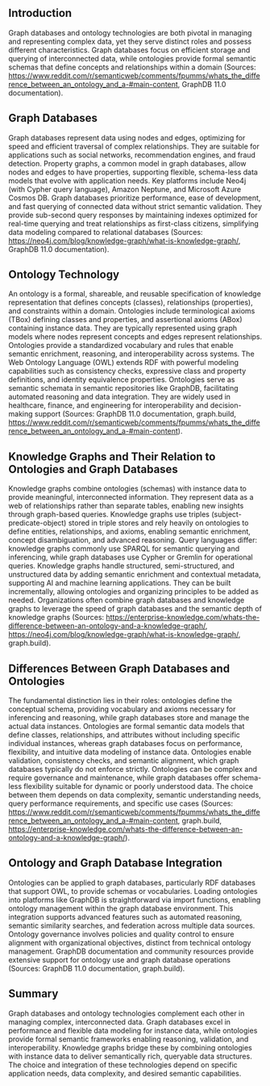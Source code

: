 ## Introduction
Graph databases and ontology technologies are both pivotal in managing and representing complex data, yet they serve distinct roles and possess different characteristics. Graph databases focus on efficient storage and querying of interconnected data, while ontologies provide formal semantic schemas that define concepts and relationships within a domain (Sources: https://www.reddit.com/r/semanticweb/comments/fpumms/whats_the_difference_between_an_ontology_and_a-#main-content, GraphDB 11.0 documentation).

## Graph Databases
Graph databases represent data using nodes and edges, optimizing for speed and efficient traversal of complex relationships. They are suitable for applications such as social networks, recommendation engines, and fraud detection. Property graphs, a common model in graph databases, allow nodes and edges to have properties, supporting flexible, schema-less data models that evolve with application needs. Key platforms include Neo4j (with Cypher query language), Amazon Neptune, and Microsoft Azure Cosmos DB. Graph databases prioritize performance, ease of development, and fast querying of connected data without strict semantic validation. They provide sub-second query responses by maintaining indexes optimized for real-time querying and treat relationships as first-class citizens, simplifying data modeling compared to relational databases (Sources: https://neo4j.com/blog/knowledge-graph/what-is-knowledge-graph/, GraphDB 11.0 documentation).

## Ontology Technology
An ontology is a formal, shareable, and reusable specification of knowledge representation that defines concepts (classes), relationships (properties), and constraints within a domain. Ontologies include terminological axioms (TBox) defining classes and properties, and assertional axioms (ABox) containing instance data. They are typically represented using graph models where nodes represent concepts and edges represent relationships. Ontologies provide a standardized vocabulary and rules that enable semantic enrichment, reasoning, and interoperability across systems. The Web Ontology Language (OWL) extends RDF with powerful modeling capabilities such as consistency checks, expressive class and property definitions, and identity equivalence properties. Ontologies serve as semantic schemata in semantic repositories like GraphDB, facilitating automated reasoning and data integration. They are widely used in healthcare, finance, and engineering for interoperability and decision-making support (Sources: GraphDB 11.0 documentation, graph.build, https://www.reddit.com/r/semanticweb/comments/fpumms/whats_the_difference_between_an_ontology_and_a-#main-content).

## Knowledge Graphs and Their Relation to Ontologies and Graph Databases
Knowledge graphs combine ontologies (schemas) with instance data to provide meaningful, interconnected information. They represent data as a web of relationships rather than separate tables, enabling new insights through graph-based queries. Knowledge graphs use triples (subject-predicate-object) stored in triple stores and rely heavily on ontologies to define entities, relationships, and axioms, enabling semantic enrichment, concept disambiguation, and advanced reasoning. Query languages differ: knowledge graphs commonly use SPARQL for semantic querying and inferencing, while graph databases use Cypher or Gremlin for operational queries. Knowledge graphs handle structured, semi-structured, and unstructured data by adding semantic enrichment and contextual metadata, supporting AI and machine learning applications. They can be built incrementally, allowing ontologies and organizing principles to be added as needed. Organizations often combine graph databases and knowledge graphs to leverage the speed of graph databases and the semantic depth of knowledge graphs (Sources: https://enterprise-knowledge.com/whats-the-difference-between-an-ontology-and-a-knowledge-graph/, https://neo4j.com/blog/knowledge-graph/what-is-knowledge-graph/, graph.build).

## Differences Between Graph Databases and Ontologies
The fundamental distinction lies in their roles: ontologies define the conceptual schema, providing vocabulary and axioms necessary for inferencing and reasoning, while graph databases store and manage the actual data instances. Ontologies are formal semantic data models that define classes, relationships, and attributes without including specific individual instances, whereas graph databases focus on performance, flexibility, and intuitive data modeling of instance data. Ontologies enable validation, consistency checks, and semantic alignment, which graph databases typically do not enforce strictly. Ontologies can be complex and require governance and maintenance, while graph databases offer schema-less flexibility suitable for dynamic or poorly understood data. The choice between them depends on data complexity, semantic understanding needs, query performance requirements, and specific use cases (Sources: https://www.reddit.com/r/semanticweb/comments/fpumms/whats_the_difference_between_an_ontology_and_a-#main-content, graph.build, https://enterprise-knowledge.com/whats-the-difference-between-an-ontology-and-a-knowledge-graph/).

## Ontology and Graph Database Integration
Ontologies can be applied to graph databases, particularly RDF databases that support OWL, to provide schemas or vocabularies. Loading ontologies into platforms like GraphDB is straightforward via import functions, enabling ontology management within the graph database environment. This integration supports advanced features such as automated reasoning, semantic similarity searches, and federation across multiple data sources. Ontology governance involves policies and quality control to ensure alignment with organizational objectives, distinct from technical ontology management. GraphDB documentation and community resources provide extensive support for ontology use and graph database operations (Sources: GraphDB 11.0 documentation, graph.build).

## Summary
Graph databases and ontology technologies complement each other in managing complex, interconnected data. Graph databases excel in performance and flexible data modeling for instance data, while ontologies provide formal semantic frameworks enabling reasoning, validation, and interoperability. Knowledge graphs bridge these by combining ontologies with instance data to deliver semantically rich, queryable data structures. The choice and integration of these technologies depend on specific application needs, data complexity, and desired semantic capabilities.